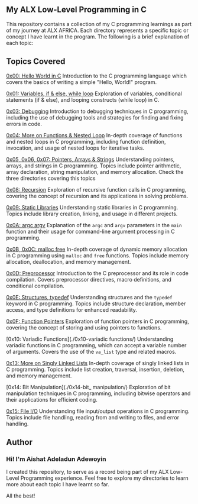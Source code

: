 ## My ALX Low-Level Programming in C

This repository contains a collection of my C programming learnings as part of my journey at ALX AFRICA. Each directory represents a specific topic or concept I have learnt in the program. The following is a brief explanation of each topic:

## Topics Covered

[0x00: Hello World in C](./0x00-hello_world/)
Introduction to the C programming language which covers the basics of writing a simple "Hello, World!" program.

[0x01: Variables, if & else, while loop](./0x01-variables_if_else_while/)
Exploration of variables, conditional statements (if & else), and looping constructs (while loop) in C.

[0x03: Debugging](./0x03-debugging/)
Introduction to debugging techniques in C programming, including the use of debugging tools and strategies for finding and fixing errors in code.

[0x04: More on Functions & Nested Loop](./0x04-more_functions_nested_loops/)
In-depth coverage of functions and nested loops in C programming, including function definition, invocation, and usage of nested loops for iterative tasks.

[0x05, 0x06, 0x07: Pointers, Arrays & Strings](./0x05-pointers_arrays_strings)
Understanding pointers, arrays, and strings in C programming. Topics include pointer arithmetic, array declaration, string manipulation, and memory allocation. Check the three directories covering this topics

[0x08: Recursion](./0x08-recursion/)
Exploration of recursive function calls in C programming, covering the concept of recursion and its applications in solving problems.

[0x09: Static Libraries](./0x09-static_libraries/)
Understanding static libraries in C programming. Topics include library creation, linking, and usage in different projects.

[0x0A: argc argv](./0x0A-argc_argv/)
Explanation of the `argc` and `argv` parameters in the `main` function and their usage for command-line argument processing in C programming.

[0x0B, 0x0C: malloc free](./0x0B-malloc_free/)
In-depth coverage of dynamic memory allocation in C programming using `malloc` and `free` functions. Topics include memory allocation, deallocation, and memory management.

[0x0D: Preprocessor](./0x0D-preprocessor/)
Introduction to the C preprocessor and its role in code compilation. Covers preprocessor directives, macro definitions, and conditional compilation.

[0x0E: Structures, typedef](./0x0E-structures_typedef/)
Understanding structures and the `typedef` keyword in C programming. Topics include structure declaration, member access, and type definitions for enhanced readability.

[0x0F: Function Pointers](./0x0F-function_pointers/)
Exploration of function pointers in C programming, covering the concept of storing and using pointers to functions.

[0x10: Variadic Functions](./0x10-variadic functions/)
Understanding variadic functions in C programming, which can accept a variable number of arguments. Covers the use of the `va_list` type and related macros.

[0x13: More on Singly Linked Lists](./0x13-more_singly_linked_lists/)
In-depth coverage of singly linked lists in C programming. Topics include list creation, traversal, insertion, deletion, and memory management.

[0x14: Bit Manipulation](./0x14-bit_ manipulation/)
Exploration of bit manipulation techniques in C programming, including bitwise operators and their applications for efficient coding.

[0x15: File I/O](./0x15-file_io/)
Understanding file input/output operations in C programming. Topics include file handling, reading from and writing to files, and error handling.

## Author
### Hi! I'm Aishat Adeladun Adewoyin
I created this repository, to serve as a record being part of my ALX Low-Level Programming experience. Feel free to explore my directories to learn more about each topic I have learnt so far.

All the best!



